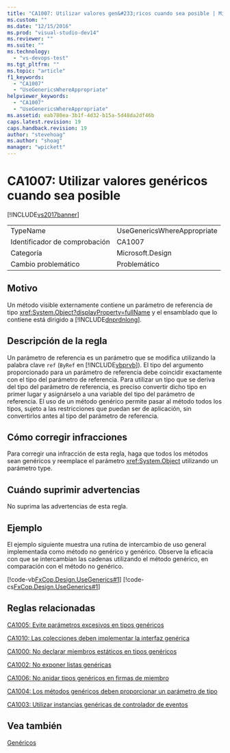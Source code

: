 ```yaml
---
title: "CA1007: Utilizar valores gen&#233;ricos cuando sea posible | Microsoft Docs"
ms.custom: ""
ms.date: "12/15/2016"
ms.prod: "visual-studio-dev14"
ms.reviewer: ""
ms.suite: ""
ms.technology: 
  - "vs-devops-test"
ms.tgt_pltfrm: ""
ms.topic: "article"
f1_keywords: 
  - "CA1007"
  - "UseGenericsWhereAppropriate"
helpviewer_keywords: 
  - "CA1007"
  - "UseGenericsWhereAppropriate"
ms.assetid: eab780ea-3b1f-4d32-b15a-5d48da2df46b
caps.latest.revision: 19
caps.handback.revision: 19
author: "stevehoag"
ms.author: "shoag"
manager: "wpickett"
---
```

# CA1007: Utilizar valores gen&#233;ricos cuando sea posible
[!INCLUDE[vs2017banner](../code-quality/includes/vs2017banner.md)]

|||  
|-|-|  
|TypeName|UseGenericsWhereAppropriate|  
|Identificador de comprobación|CA1007|  
|Categoría|Microsoft.Design|  
|Cambio problemático|Problemático|  
  
## Motivo  
 Un método visible externamente contiene un parámetro de referencia de tipo <xref:System.Object?displayProperty=fullName> y el ensamblado que lo contiene está dirigido a [!INCLUDE[dnprdnlong](../code-quality/includes/dnprdnlong_md.md)].  
  
## Descripción de la regla  
 Un parámetro de referencia es un parámetro que se modifica utilizando la palabra clave `ref` \(`ByRef` en [!INCLUDE[vbprvb](../code-quality/includes/vbprvb_md.md)]\).  El tipo del argumento proporcionado para un parámetro de referencia debe coincidir exactamente con el tipo del parámetro de referencia.  Para utilizar un tipo que se deriva del tipo del parámetro de referencia, es preciso convertir dicho tipo en primer lugar y asignárselo a una variable del tipo del parámetro de referencia.  El uso de un método genérico permite pasar al método todos los tipos, sujeto a las restricciones que puedan ser de aplicación, sin convertirlos antes al tipo del parámetro de referencia.  
  
## Cómo corregir infracciones  
 Para corregir una infracción de esta regla, haga que todos los métodos sean genéricos y reemplace el parámetro <xref:System.Object> utilizando un parámetro type.  
  
## Cuándo suprimir advertencias  
 No suprima las advertencias de esta regla.  
  
## Ejemplo  
 El ejemplo siguiente muestra una rutina de intercambio de uso general implementada como método no genérico y genérico.  Observe la eficacia con que se intercambian las cadenas utilizando el método genérico, en comparación con el método no genérico.  
  
 [!code-vb[FxCop.Design.UseGenerics#1](../code-quality/codesnippet/VisualBasic/ca1007-use-generics-where-appropriate_1.vb)]
 [!code-cs[FxCop.Design.UseGenerics#1](../code-quality/codesnippet/CSharp/ca1007-use-generics-where-appropriate_1.cs)]  
  
## Reglas relacionadas  
 [CA1005: Evite parámetros excesivos en tipos genéricos](../code-quality/ca1005-avoid-excessive-parameters-on-generic-types.md)  
  
 [CA1010: Las colecciones deben implementar la interfaz genérica](../code-quality/ca1010-collections-should-implement-generic-interface.md)  
  
 [CA1000: No declarar miembros estáticos en tipos genéricos](../code-quality/ca1000-do-not-declare-static-members-on-generic-types.md)  
  
 [CA1002: No exponer listas genéricas](../code-quality/ca1002-do-not-expose-generic-lists.md)  
  
 [CA1006: No anidar tipos genéricos en firmas de miembro](../code-quality/ca1006-do-not-nest-generic-types-in-member-signatures.md)  
  
 [CA1004: Los métodos genéricos deben proporcionar un parámetro de tipo](../code-quality/ca1004-generic-methods-should-provide-type-parameter.md)  
  
 [CA1003: Utilizar instancias genéricas de controlador de eventos](../code-quality/ca1003-use-generic-event-handler-instances.md)  
  
## Vea también  
 [Genéricos](/dotnet/csharp/programming-guide/generics/index)